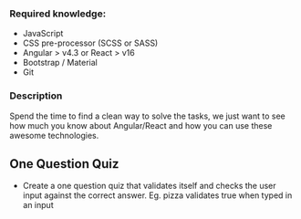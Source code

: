 ### Required knowledge:

- JavaScript
- CSS pre-processor (SCSS or SASS)
- Angular > v4.3 or React > v16
- Bootstrap / Material
- Git

### Description

Spend the time to find a clean way to solve the tasks, we just want to see how much you know about Angular/React and how you can use these awesome technologies.

## One Question Quiz

- Create a one question quiz that validates itself and checks the user input against the correct answer.
  Eg. pizza validates true when typed in an input
